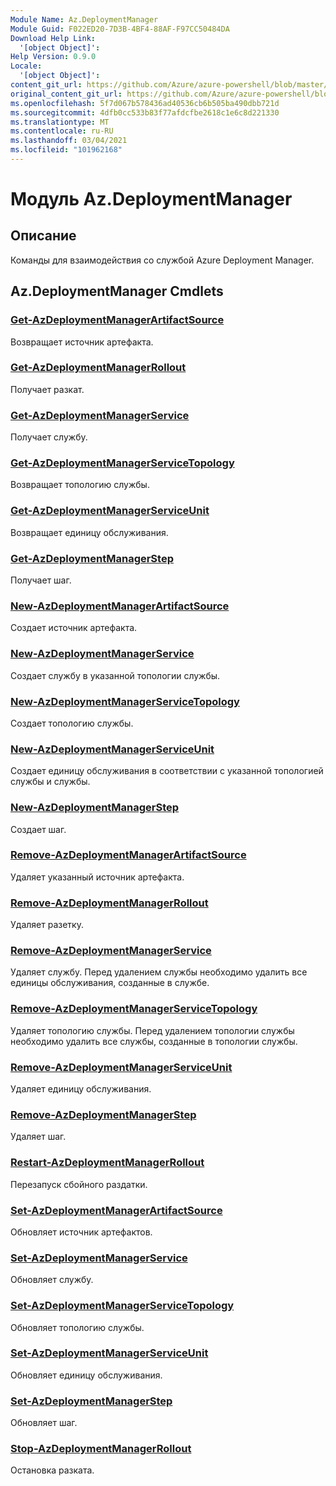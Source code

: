 ```yaml
---
Module Name: Az.DeploymentManager
Module Guid: F022ED20-7D3B-4BF4-88AF-F97CC50484DA
Download Help Link:
  '[object Object]': 
Help Version: 0.9.0
Locale:
  '[object Object]': 
content_git_url: https://github.com/Azure/azure-powershell/blob/master/src/DeploymentManager/DeploymentManager/help/Az.DeploymentManager.md
original_content_git_url: https://github.com/Azure/azure-powershell/blob/master/src/DeploymentManager/DeploymentManager/help/Az.DeploymentManager.md
ms.openlocfilehash: 5f7d067b578436ad40536cb6b505ba490dbb721d
ms.sourcegitcommit: 4dfb0cc533b83f77afdcfbe2618c1e6c8d221330
ms.translationtype: MT
ms.contentlocale: ru-RU
ms.lasthandoff: 03/04/2021
ms.locfileid: "101962168"
---
```

# Модуль Az.DeploymentManager
## Описание
Команды для взаимодействия со службой Azure Deployment Manager.

## Az.DeploymentManager Cmdlets
### [Get-AzDeploymentManagerArtifactSource](Get-AzDeploymentManagerArtifactSource.md)
Возвращает источник артефакта.

### [Get-AzDeploymentManagerRollout](Get-AzDeploymentManagerRollout.md)
Получает разкат.

### [Get-AzDeploymentManagerService](Get-AzDeploymentManagerService.md)
Получает службу.

### [Get-AzDeploymentManagerServiceTopology](Get-AzDeploymentManagerServiceTopology.md)
Возвращает топологию службы.

### [Get-AzDeploymentManagerServiceUnit](Get-AzDeploymentManagerServiceUnit.md)
Возвращает единицу обслуживания.

### [Get-AzDeploymentManagerStep](Get-AzDeploymentManagerStep.md)
Получает шаг.

### [New-AzDeploymentManagerArtifactSource](New-AzDeploymentManagerArtifactSource.md)
Создает источник артефакта.

### [New-AzDeploymentManagerService](New-AzDeploymentManagerService.md)
Создает службу в указанной топологии службы.

### [New-AzDeploymentManagerServiceTopology](New-AzDeploymentManagerServiceTopology.md)
Создает топологию службы.

### [New-AzDeploymentManagerServiceUnit](New-AzDeploymentManagerServiceUnit.md)
Создает единицу обслуживания в соответствии с указанной топологией службы и службы.

### [New-AzDeploymentManagerStep](New-AzDeploymentManagerStep.md)
Создает шаг.

### [Remove-AzDeploymentManagerArtifactSource](Remove-AzDeploymentManagerArtifactSource.md)
Удаляет указанный источник артефакта.

### [Remove-AzDeploymentManagerRollout](Remove-AzDeploymentManagerRollout.md)
Удаляет разетку.

### [Remove-AzDeploymentManagerService](Remove-AzDeploymentManagerService.md)
Удаляет службу. Перед удалением службы необходимо удалить все единицы обслуживания, созданные в службе.

### [Remove-AzDeploymentManagerServiceTopology](Remove-AzDeploymentManagerServiceTopology.md)
Удаляет топологию службы. Перед удалением топологии службы необходимо удалить все службы, созданные в топологии службы.

### [Remove-AzDeploymentManagerServiceUnit](Remove-AzDeploymentManagerServiceUnit.md)
Удаляет единицу обслуживания.

### [Remove-AzDeploymentManagerStep](Remove-AzDeploymentManagerStep.md)
Удаляет шаг.

### [Restart-AzDeploymentManagerRollout](Restart-AzDeploymentManagerRollout.md)
Перезапуск сбойного раздатки.

### [Set-AzDeploymentManagerArtifactSource](Set-AzDeploymentManagerArtifactSource.md)
Обновляет источник артефактов.

### [Set-AzDeploymentManagerService](Set-AzDeploymentManagerService.md)
Обновляет службу.

### [Set-AzDeploymentManagerServiceTopology](Set-AzDeploymentManagerServiceTopology.md)
Обновляет топологию службы.

### [Set-AzDeploymentManagerServiceUnit](Set-AzDeploymentManagerServiceUnit.md)
Обновляет единицу обслуживания.

### [Set-AzDeploymentManagerStep](Set-AzDeploymentManagerStep.md)
Обновляет шаг.

### [Stop-AzDeploymentManagerRollout](Stop-AzDeploymentManagerRollout.md)
Остановка разката.

